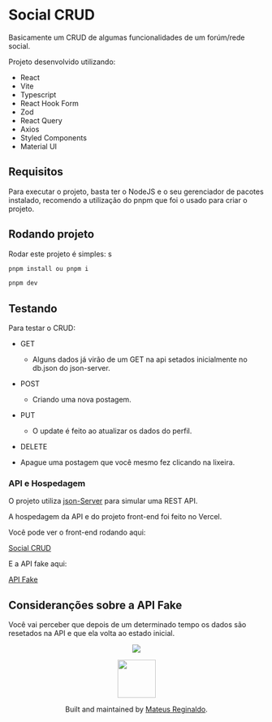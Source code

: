 # Social CRUD

Basicamente um CRUD de algumas funcionalidades de um forúm/rede social.

Projeto desenvolvido utilizando:

- React
- Vite
- Typescript
- React Hook Form
- Zod
- React Query
- Axios
- Styled Components
- Material UI

## Requisitos

Para executar o projeto, basta ter o NodeJS e o seu gerenciador de pacotes instalado, recomendo a utilização do pnpm que foi o usado para criar o projeto.

## Rodando projeto

Rodar este projeto é simples:
s

```sh
pnpm install ou pnpm i
```

```sh
pnpm dev
```

## Testando

Para testar o CRUD:

- GET

  - Alguns dados já virão de um GET na api setados inicialmente no db.json do json-server.

- POST

  - Criando uma nova postagem.

- PUT

  - O update é feito ao atualizar os dados do perfil.

- DELETE
- Apague uma postagem que você mesmo fez clicando na lixeira.

### API e Hospedagem

O projeto utiliza [json-Server](https://github.com/typicode/json-server/tree/v0) para simular uma REST API.

A hospedagem da API e do projeto front-end foi feito no Vercel.

Você pode ver o front-end rodando aqui:

[Social CRUD](https://social-media-minimal-2oy05awl1-mateus-projects-4c711f74.vercel.app/)

E a API fake aqui:

[API Fake](https://social-media-minimal-api-fake.vercel.app/)

## Consideranções sobre a API Fake

Você vai perceber que depois de um determinado tempo os dados são resetados na API e que ela volta ao estado inicial.

<p align="center"><img  src="https://user-images.githubusercontent.com/51330232/197884349-fec3877b-df77-4467-bd89-7d39a435530a.png"/></p>

<div align="center">
    <img width="75px" src="https://scontent.cdninstagram.com/v/t39.30808-6/410252134_18391801138066325_1508734687614870344_n.jpg?stp=dst-jpg_e35&efg=eyJ2ZW5jb2RlX3RhZyI6ImltYWdlX3VybGdlbi4xNDQweDE0NDAuc2RyLmYzMDgwOCJ9&_nc_ht=scontent.cdninstagram.com&_nc_cat=105&_nc_ohc=lRiQjY5Fw8YQ7kNvgEau2Cs&edm=APs17CUAAAAA&ccb=7-5&ig_cache_key=MzI1OTk2NTgxODY0NDUwNjc4Mw%3D%3D.2-ccb7-5&oh=00_AYBQs0a7pdtY637dcL0rhSmQAwQC4YCvGLAlRqHIw_Ug3A&oe=6645F5B3&_nc_sid=10d13b">
  <p align="center">
    Built and maintained by <a href="https://www.linkedin.com/in/mateusreginaldo/">Mateus Reginaldo</a>.
  </p>
</div>
